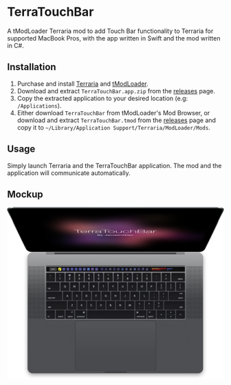 # TerraTouchBar
A tModLoader Terraria mod to add Touch Bar functionality to Terraria for supported MacBook Pros, with the app written in Swift and the mod written in C#.

## Installation
1) Purchase and install [Terraria](https://terraria.org/) and [tModLoader](https://github.com/tModLoader/tModLoader).
2) Download and extract `TerraTouchBar.app.zip` from the [releases](https://github.com/jacobcxdev/TerraTouchBar/releases) page.
3) Copy the extracted application to your desired location (e.g: `/Applications`).
4) Either download `TerraTouchBar` from tModLoader's Mod Browser, or download and extract `TerraTouchBar.tmod` from the [releases](https://github.com/jacobcxdev/TerraTouchBar/releases) page and copy it to `~/Library/Application Support/Terraria/ModLoader/Mods`.

## Usage
Simply launch Terraria and the TerraTouchBar application. The mod and the application will communicate automatically.

## Mockup
![Mockup](https://github.com/jacobcxdev/TerraTouchBar/blob/master/Mockup.png?raw=true)
